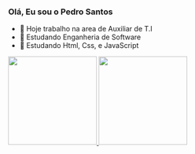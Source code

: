 ### Olá, Eu sou o Pedro Santos

- 🔭 Hoje trabalho na area de Auxiliar de T.I
- 📙 Estudando Enganheria de Software
- 🌱 Estudando Html, Css, e JavaScript
<a href="https://github.com/pedrosantosgithub.com">
<img height="180em" src="https://github-readme-stats.vercel.app/api?username=pedrosantosgithub$show_icons=true&theme=dracula&include_all_commits-true&count_private-true"/>
<img height="180em" src="https://github-readme-stats.vercel.app/api/top-langs/?username=pedrosantosgithub&layout=compact&langs_count=168theme=dracula"/>
